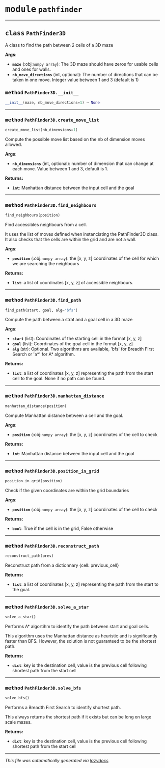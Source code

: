 <!-- markdownlint-disable -->

# <kbd>module</kbd> `pathfinder`

---

## <kbd>class</kbd> `PathFinder3D`

A class to find the path between 2 cells of a 3D maze

**Args:**

- <b>`maze`</b> (:obj:`numpy array`): The 3D maze should have zeros for usable cells and ones for walls.
- <b>`nb_move_directions`</b> (int, optional): The number of directions that can be taken in one move. Integer value between 1 and 3 (default is 1)

### <kbd>method</kbd> `PathFinder3D.__init__`

```python
__init__(maze, nb_move_directions=1) → None
```

---

### <kbd>method</kbd> `PathFinder3D.create_move_list`

```python
create_move_list(nb_dimensions=1)
```

Compute the possible move list based on the nb of dimension moves allowed.

**Args:**

- <b>`nb_dimensions`</b> (int, optional): number of dimension that can change at each move. Value between 1 and 3, default is 1.

**Returns:**

- <b>`int`</b>: Manhattan distance between the input cell and the goal

---

### <kbd>method</kbd> `PathFinder3D.find_neighbours`

```python
find_neighbours(position)
```

Find accessibles neighbours from a cell.

It uses the list of moves defined when instanciating the PathFinder3D class. It also checks that the cells are within the grid and are not a wall.

**Args:**

- <b>`position`</b> (:obj:`numpy array`): the [x, y, z] coordinates of the cell for which we are searching the neighbours

**Returns:**

- <b>`list`</b>: a list of coordinates [x, y, z] of accessible neighbours.

---

### <kbd>method</kbd> `PathFinder3D.find_path`

```python
find_path(start, goal, alg='bfs')
```

Compute the path between a strat and a goal cell in a 3D maze

**Args:**

- <b>`start`</b> (list): Coordinates of the starting cell in the format [x, y, z]
- <b>`goal`</b> (list): Coordinates of the goal cell in the format [x, y, z]
- <b>`alg`</b> (str): Optional. Two algorithms are available, 'bfs' for Breadth First Search or 'a*' for A* algorithm.

**Returns:**

- <b>`list`</b>: a list of coordinates [x, y, z] representing the path from the start cell to the goal. None if no path can be found.

---

### <kbd>method</kbd> `PathFinder3D.manhattan_distance`

```python
manhattan_distance(position)
```

Compute Manhattan distance between a cell and the goal.

**Args:**

- <b>`position`</b> (:obj:`numpy array`): the [x, y, z] coordinates of the cell to check

**Returns:**

- <b>`int`</b>: Manhattan distance between the input cell and the goal

---

### <kbd>method</kbd> `PathFinder3D.position_in_grid`

```python
position_in_grid(position)
```

Check if the given coordinates are within the grid boundaries

**Args:**

- <b>`position`</b> (:obj:`numpy array`): the [x, y, z] coordinates of the cell to check

**Returns:**

- <b>`bool`</b>: True if the cell is in the grid, False otherwise

---

### <kbd>method</kbd> `PathFinder3D.reconstruct_path`

```python
reconstruct_path(prev)
```

Reconstruct path from a dictionnary {cell: previous_cell}

**Returns:**

- <b>`list`</b>: a list of coordinates [x, y, z] representing the path from the start to the goal.

---

### <kbd>method</kbd> `PathFinder3D.solve_a_star`

```python
solve_a_star()
```

Performs A\* algortihm to identify the path between start and goal cells.

This algorithm uses the Manhattan distance as heuristic and is significantly faster than BFS. However, the solution is not guaranteed to be the shortest path.

**Returns:**

- <b>`dict`</b>: key is the destination cell, value is the previous cell following shortest path from the start cell

---

### <kbd>method</kbd> `PathFinder3D.solve_bfs`

```python
solve_bfs()
```

Performs a Breadth First Search to identify shortest path.

This always returns the shortest path if it exists but can be long on large scale mazes.

**Returns:**

- <b>`dict`</b>: key is the destination cell, value is the previous cell following shortest path from the start cell

---

_This file was automatically generated via [lazydocs](https://github.com/ml-tooling/lazydocs)._
